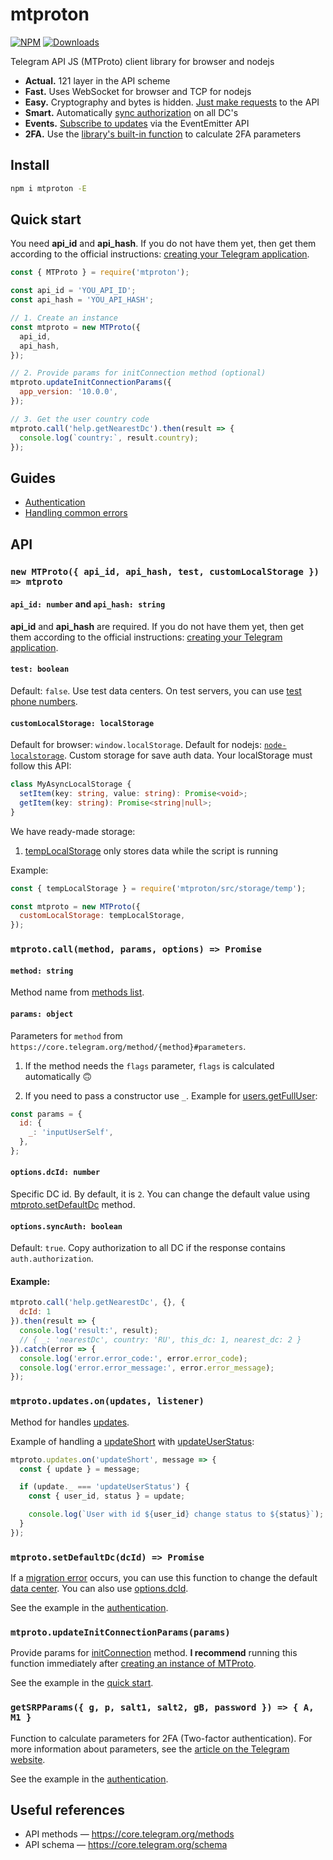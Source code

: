 # mtproton

[![NPM](https://img.shields.io/npm/v/mtproton.svg?style=flat-square)](https://www.npmjs.com/package/mtproton)
[![Downloads](https://img.shields.io/npm/dm/mtproton?style=flat-square)](https://www.npmjs.com/package/mtproton)

Telegram API JS (MTProto) client library for browser and nodejs

* **Actual.** 121 layer in the API scheme
* **Fast.** Uses WebSocket for browser and TCP for nodejs
* **Easy.** Cryptography and bytes is hidden. [Just make requests](#mtprotocallmethod-params-options--promise) to the API
* **Smart.** Automatically [sync authorization](#optionssyncauth-boolean) on all DC's
* **Events.** [Subscribe to updates](#mtprotoupdatesonupdates-listener) via the EventEmitter API
* **2FA.** Use the [library's built-in function](#getsrpparams-g-p-salt1-salt2-gb-password----a-m1-) to calculate 2FA parameters

## Install
```sh
npm i mtproton -E
```

## Quick start

You need **api_id** and **api_hash**. If you do not have them yet, then get them according to the official instructions: [creating your Telegram application](https://core.telegram.org/api/obtaining_api_id).

```js
const { MTProto } = require('mtproton');

const api_id = 'YOU_API_ID';
const api_hash = 'YOU_API_HASH';

// 1. Create an instance
const mtproto = new MTProto({
  api_id,
  api_hash,
});

// 2. Provide params for initConnection method (optional)
mtproto.updateInitConnectionParams({
  app_version: '10.0.0',
});

// 3. Get the user country code
mtproto.call('help.getNearestDc').then(result => {
  console.log(`country:`, result.country);
});
```

## Guides

- [Authentication](docs/authentication.md)
- [Handling common errors](docs/handling-common-errors.md)

## API

### `new MTProto({ api_id, api_hash, test, customLocalStorage }) => mtproto`

#### `api_id: number` and `api_hash: string`
**api_id** and **api_hash** are required. If you do not have them yet, then get them according to the official instructions: [creating your Telegram application](https://core.telegram.org/api/obtaining_api_id).

#### `test: boolean`
Default: `false`. Use test data centers. On test servers, you can use [test phone numbers](https://core.telegram.org/api/auth#test-phone-numbers).

#### `customLocalStorage: localStorage`
Default for browser: `window.localStorage`. Default for nodejs: [`node-localstorage`](https://github.com/alik0211/mtproto-core/blob/master/src/storage/local/index.js). Custom storage for save auth data. Your localStorage must follow this API:
```ts
class MyAsyncLocalStorage {
  setItem(key: string, value: string): Promise<void>;
  getItem(key: string): Promise<string|null>;
}
```

We have ready-made storage:
1. [tempLocalStorage](https://github.com/alik0211/mtproto-core/blob/master/src/storage/temp/index.js) only stores data while the script is running

Example:
```js
const { tempLocalStorage } = require('mtproton/src/storage/temp');

const mtproto = new MTProto({
  customLocalStorage: tempLocalStorage,
});
```

### `mtproto.call(method, params, options) => Promise`

#### `method: string`
Method name from [methods list](https://core.telegram.org/methods).

#### `params: object`
Parameters for `method` from `https://core.telegram.org/method/{method}#parameters`.

1. If the method needs the `flags` parameter, `flags` is calculated automatically 🙃

2. If you need to pass a constructor use `_`. Example for [users.getFullUser](https://core.telegram.org/method/users.getFullUser#parameters):
```js
const params = {
  id: {
    _: 'inputUserSelf',
  },
};
```

#### `options.dcId: number`
Specific DC id. By default, it is `2`. You can change the default value using [mtproto.setDefaultDc](#mtprotosetdefaultdcdcid) method.

#### `options.syncAuth: boolean`
Default: `true`. Copy authorization to all DC if the response contains `auth.authorization`.

#### Example:
```js
mtproto.call('help.getNearestDc', {}, {
  dcId: 1
}).then(result => {
  console.log('result:', result);
  // { _: 'nearestDc', country: 'RU', this_dc: 1, nearest_dc: 2 }
}).catch(error => {
  console.log('error.error_code:', error.error_code);
  console.log('error.error_message:', error.error_message);
});
```

### `mtproto.updates.on(updates, listener)`
Method for handles [updates](https://core.telegram.org/type/Updates).

Example of handling a [updateShort](https://core.telegram.org/constructor/updateShort) with [updateUserStatus](https://core.telegram.org/constructor/updateUserStatus):
```js
mtproto.updates.on('updateShort', message => {
  const { update } = message;

  if (update._ === 'updateUserStatus') {
    const { user_id, status } = update;

    console.log(`User with id ${user_id} change status to ${status}`);
  }
});
```

### `mtproto.setDefaultDc(dcId) => Promise`
If a [migration error](https://core.telegram.org/api/errors#303-see-other) occurs, you can use this function to change the default [data center](https://core.telegram.org/api/datacenter). You can also use [options.dcId](#optionsdcid-number).

See the example in the [authentication](docs/authentication.md).

### `mtproto.updateInitConnectionParams(params)`
Provide params for [initConnection](https://core.telegram.org/method/initConnection#parameters) method. **I recommend** running this function immediately after [creating an instance of MTProto](#new-mtproto-api_id-api_hash-test-customlocalstorage---mtproto).


See the example in the [quick start](#quick-start).

### `getSRPParams({ g, p, salt1, salt2, gB, password }) => { A, M1 }`

Function to calculate parameters for 2FA (Two-factor authentication). For more information about parameters, see the [article on the Telegram website](https://core.telegram.org/api/srp).

See the example in the [authentication](docs/authentication.md).

## Useful references

- API methods — https://core.telegram.org/methods
- API schema — https://core.telegram.org/schema
